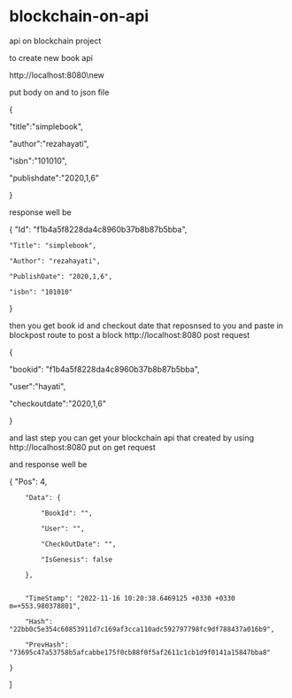 # blockchain-on-api
api on blockchain project 


to create new book api

http://localhost:8080\new

put body on and to json file 

{

"title":"simplebook",

"author":"rezahayati",

"isbn":"101010",

"publishdate":"2020,1,6"

}

response well be

{
    "Id": "f1b4a5f8228da4c8960b37b8b87b5bba",
    
    "Title": "simplebook",
    
    "Author": "rezahayati",
    
    "PublishDate": "2020,1,6",
    
    "isbn": "101010"
    
}



then you get book id and checkout date that reposnsed to you and paste in blockpost route to post a block
http://localhost:8080 post request 



{

   "bookid": "f1b4a5f8228da4c8960b37b8b87b5bba",
   
   "user":"hayati",
   
   "checkoutdate":"2020,1,6"
   
}



and last step you can get your blockchain api that created by using 
http://localhost:8080   put on get request


and response well be 


   {
        "Pos": 4,
        
        "Data": {
        
            "BookId": "",
            
            "User": "",
            
            "CheckOutDate": "",
            
            "IsGenesis": false
            
        },
        
        
        "TimeStamp": "2022-11-16 10:20:38.6469125 +0330 +0330 m=+553.980378801",
        
        "Hash": "22bb0c5e354c60853911d7c169af3cca110adc592797798fc9df788437a016b9",
        
        "PrevHash": "73695c47a53758b5afcabbe175f0cb88f0f5af2611c1cb1d9f0141a15847bba8"
        
    }
    
]
